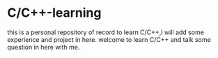# C/C++-learning
this is a personal repository of record  to learn C/C++,I will add some experience and project in here. welcome to learn  C/C++ and talk some question  in here with me. 
